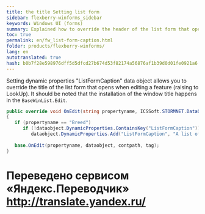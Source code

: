 ```yaml
--- 
title: the title Setting list form 
sidebar: flexberry-winforms_sidebar 
keywords: Windows UI (forms) 
summary: Explained how to override the header of the list form that opens when editing a feature (raising to LookUp) 
toc: true 
permalink: en/fw_list-form-caption.html 
folder: products/flexberry-winforms/ 
lang: en 
autotranslated: true 
hash: b0b7f28e598976dff5d5dfcd27b674d53f82174a56876af1b39d0d01fe0921a6 
--- 
```


Setting dynamic properties "ListFormCaption" data object allows you to override the title of the list form that opens when editing a feature (raising to LookUp). 
It should be noted that the installation of the window title happens in the `BaseWinList.Edit`. 

```csharp
public override void OnEdit(string propertyname, ICSSoft.STORMNET.DataObject dataobject, string contpath, object tag)
{
   if (propertyname == "Breed")
      if (!dataobject.DynamicProperties.ContainsKey("ListFormCaption"))
         dataobject.DynamicProperties.Add("ListFormCaption", "A list of all breeds");
  
   base.OnEdit(propertyname, dataobject, contpath, tag);
}
``` 





 # Переведено сервисом «Яндекс.Переводчик» http://translate.yandex.ru/